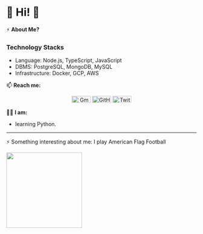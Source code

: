 # 👋 Hi! 👋
⚡️ **About Me?** 

### Technology Stacks
- Language: Node.js, TypeScript, JavaScript
- DBMS: PostgreSQL, MongoDB, MySQL
- Infrastructure: Docker, GCP, AWS

📫 **Reach me:**
<p style="text-align: center">
	<a href="mailto:oluwabukolatina@gmail.com"><img src="https://cdn.jsdelivr.net/npm/simple-icons@3.0.1/icons/gmail.svg" alt="Gmail" width="50" height="18"/></a>
	<a href="https://github.com/oluwabukolatina"><img src="https://cdn.jsdelivr.net/npm/simple-icons@3.0.1/icons/github.svg" alt="GitHub" width="50" height="18"/></a>
	<a href="https://twitter.com/tinawhatsgood"><img src="https://cdn.jsdelivr.net/npm/simple-icons@3.0.1/icons/twitter.svg" alt="Twitter" width="50" height="18"/></a>
</p>  

👨‍💻 **I am:**
- learning Python.

---
⚡ Something interesting about me: I play American Flag Football


<!-- <a href="https://github.com/oluwabukolatina">
  <img height=200 align="center" src="https://github-readme-stats.vercel.app/api?username=oluwabukolatina&theme=nord&show_icons=true&count_private=true&line_height=40" />
</a> -->
<a href="https://github.com/oluwabukolatina">
  <img height=200 align="center" src="https://github-readme-stats.vercel.app/api/top-langs/?username=oluwabukolatina&hide=html,css,php,scss,vue,batchfile,shell&langs_count=4&theme=nord" />
</a>
<!-- <a href="https://github.com/oluwabukolatina">
  <img height=200 align="center" src="https://github-readme-stats.vercel.app/api/wakatime?username=tina&line_height=20&theme=nord" />
</a> -->

